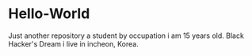 # Hello-World
Just another repository
a student by occupation
i am 15 years old.
Black Hacker's Dream
i live in incheon, Korea.
